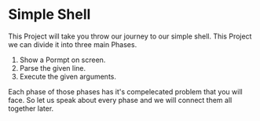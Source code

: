 # Simple Shell
  This Project will take you throw our journey to our simple shell.
  This Project we can divide it into three main Phases.
1. Show a Pormpt on screen.
2. Parse the given line.
3. Execute the given arguments.

  Each phase of those phases has it's compelecated problem that you will face.
  So let us speak about every phase and we will connect them all together later.
